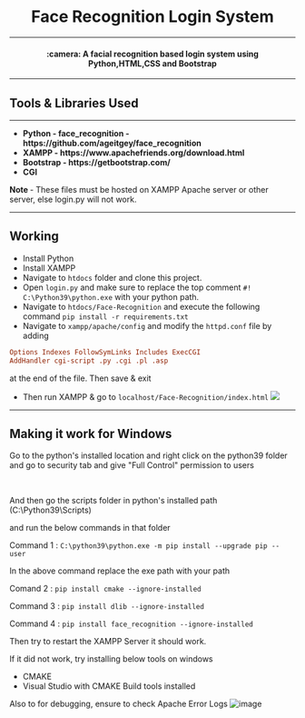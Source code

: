 <h1 align=center> Face Recognition Login System </h1>
<hr/>
<h4 align="center"> :camera: A facial recognition based login system using Python,HTML,CSS and Bootstrap 
</h4>
<hr/>
<h2> Tools & Libraries Used </h2>
<hr/>
<ul>
  <b>
<li> Python - face_recognition - https://github.com/ageitgey/face_recognition </li>
<li> XAMPP - https://www.apachefriends.org/download.html </li>
<li> Bootstrap - https://getbootstrap.com/ </li>
<li> CGI </li>
    
    
  </b>
</ul>
<strong> Note </strong>  - These files must be hosted on XAMPP Apache server or other server, else login.py will not work.

<hr/>
<h2> Working </h2>

- Install Python
- Install XAMPP
- Navigate to `htdocs` folder and clone this project.
- Open `login.py` and make sure to replace the top comment `#! C:\Python39\python.exe` with your python path.
- Navigate to `htdocs/Face-Recognition` and execute the following command `pip install -r requirements.txt`
- Navigate to `xampp/apache/config` and modify the `httpd.conf` file by adding

```conf
Options Indexes FollowSymLinks Includes ExecCGI
AddHandler cgi-script .py .cgi .pl .asp
```

at the end of the file. Then save & exit
- Then run XAMPP & go to `localhost/Face-Recognition/index.html`
 <img src='Preview/n2.png'><br>
<hr/>

<h2> Making it work for Windows </h2>
<p>
Go to the python's installed location and right click on the 
python39 folder and go to security tab and give "Full Control" permission to users
</p>
</br/>
<p>
And then go the scripts folder in python's installed path
(C:\Python39\Scripts)
</p>
and run the below commands in that folder 
<br/>

Command 1 : `C:\python39\python.exe -m pip install --upgrade pip --user`

In the above command replace the exe path with your path

Comand 2 : `pip install cmake --ignore-installed`

Command 3 : `pip install dlib --ignore-installed`

Command 4 : `pip install face_recognition --ignore-installed`

Then try to restart the XAMPP Server it should work.

If it did not work, try installing below tools on windows
- CMAKE
- Visual Studio with CMAKE Build tools installed

Also to for debugging, ensure to check Apache Error Logs
![image](https://user-images.githubusercontent.com/36433104/155829373-9b1482f4-f657-4f85-ae76-ff20bcccb2eb.png)
